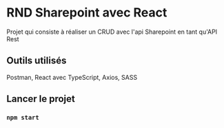 # RND Sharepoint avec React 

Projet qui consiste à réaliser un CRUD avec l'api Sharepoint en tant qu'API Rest

## Outils utilisés

Postman, React avec TypeScript, Axios, SASS

## Lancer le projet

### `npm start`
